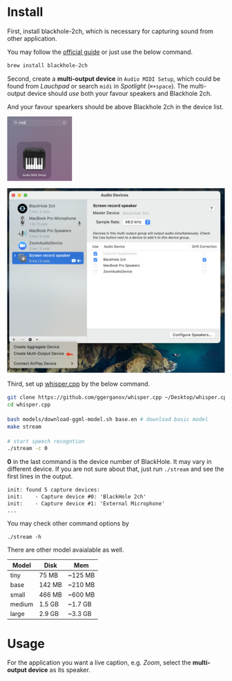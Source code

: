 # Install
First, install blackhole-2ch, which is necessary for capturing sound from other application.

You may follow the [official guide](https://github.com/ExistentialAudio/BlackHole#installation-instructions) or just use the below command.

```sh
brew install blackhole-2ch
```

Second, create a **multi-output device** in `Audio MIDI Setup`, which could be found from *Lauchpad* or search `midi` in *Spotlight* (`⌘+space`). The multi-output device should *use* both your favour speakers and Blackhole 2ch.

And your favour spearkers should be above Blackhole 2ch in the device list.

![](docs/launchpad.jpg)

![](docs/multi-output.jpg)

Third, set up [whisper.cpp]( https://github.com/ggerganov/whisper.cpp) by the below command.

```sh
git clone https://github.com/ggerganov/whisper.cpp ~/Desktop/whisper.cpp
cd whisper.cpp

bash models/download-ggml-model.sh base.en # download basic model
make stream

# start speech recogntion
./stream -c 0
```

**0** in the last command is the device number of BlackHole. It may vary in different device. If you are not sure about that, just run `./stream` and see the first lines in the output.

```
init: found 5 capture devices:
init:    - Capture device #0: 'BlackHole 2ch'
init:    - Capture device #1: 'External Microphone'
...
```

You may check other command options by

```
./stream -h
```

There are other model avaialable as well.

 Model  | Disk   | Mem     
--------|--------|---------
 tiny   | 75 MB  | ~125 MB 
 base   | 142 MB | ~210 MB 
 small  | 466 MB | ~600 MB 
 medium | 1.5 GB | ~1.7 GB 
 large  | 2.9 GB | ~3.3 GB 



# Usage
For the application you want a live caption, e.g. *Zoom*, select the **multi-output device** as its speaker.

